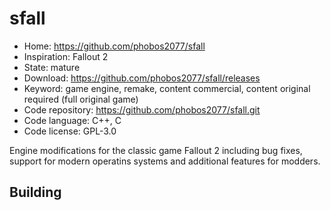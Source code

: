 # sfall

- Home: https://github.com/phobos2077/sfall
- Inspiration: Fallout 2
- State: mature
- Download: https://github.com/phobos2077/sfall/releases
- Keyword: game engine, remake, content commercial, content original required (full original game)
- Code repository: https://github.com/phobos2077/sfall.git
- Code language: C++, C
- Code license: GPL-3.0

Engine modifications for the classic game Fallout 2 including bug fixes, support for modern operatins systems and additional features for modders.

## Building
